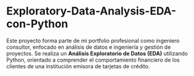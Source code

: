# Exploratory-Data-Analysis-EDA-con-Python
Este proyecto forma parte de mi portfolio profesional como ingeniero consultor, enfocado en análisis de datos e ingeniería y gestión de proyectos.  Se realiza un **Análisis Exploratorio de Datos (EDA)** utilizando Python, orientado a comprender el comportamiento financiero de los clientes de una institución emisora de tarjetas de crédito.
